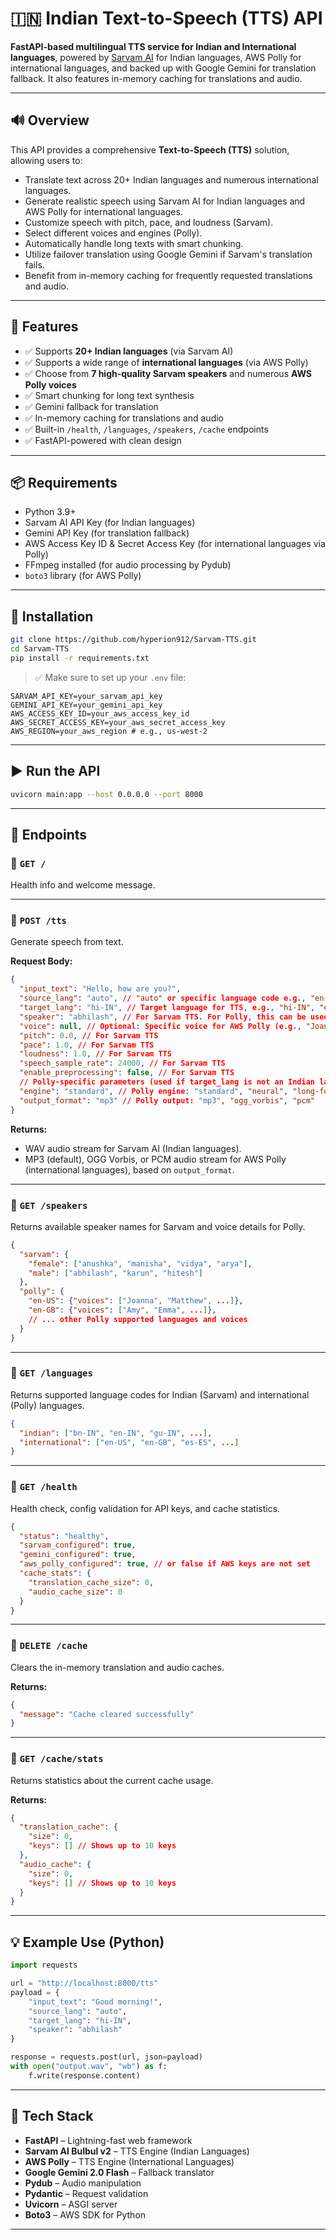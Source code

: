 
# 🇮🇳 Indian Text-to-Speech (TTS) API

**FastAPI-based multilingual TTS service for Indian and International languages**, powered by [Sarvam AI](https://sarvam.ai/) for Indian languages, AWS Polly for international languages, and backed up with Google Gemini for translation fallback. It also features in-memory caching for translations and audio.

---

## 🔊 Overview

This API provides a comprehensive **Text-to-Speech (TTS)** solution, allowing users to:
- Translate text across 20+ Indian languages and numerous international languages.
- Generate realistic speech using Sarvam AI for Indian languages and AWS Polly for international languages.
- Customize speech with pitch, pace, and loudness (Sarvam).
- Select different voices and engines (Polly).
- Automatically handle long texts with smart chunking.
- Utilize failover translation using Google Gemini if Sarvam's translation fails.
- Benefit from in-memory caching for frequently requested translations and audio.

---

## 🚀 Features

- ✅ Supports **20+ Indian languages** (via Sarvam AI)
- ✅ Supports a wide range of **international languages** (via AWS Polly)
- ✅ Choose from **7 high-quality Sarvam speakers** and numerous **AWS Polly voices**
- ✅ Smart chunking for long text synthesis
- ✅ Gemini fallback for translation
- ✅ In-memory caching for translations and audio
- ✅ Built-in `/health`, `/languages`, `/speakers`, `/cache` endpoints
- ✅ FastAPI-powered with clean design

---

## 📦 Requirements

- Python 3.9+
- Sarvam AI API Key (for Indian languages)
- Gemini API Key (for translation fallback)
- AWS Access Key ID & Secret Access Key (for international languages via Polly)
- FFmpeg installed (for audio processing by Pydub)
- `boto3` library (for AWS Polly)

---

## 🔧 Installation

```bash
git clone https://github.com/hyperion912/Sarvam-TTS.git
cd Sarvam-TTS
pip install -r requirements.txt
```

> ✅ Make sure to set up your `.env` file:

```env
SARVAM_API_KEY=your_sarvam_api_key
GEMINI_API_KEY=your_gemini_api_key
AWS_ACCESS_KEY_ID=your_aws_access_key_id
AWS_SECRET_ACCESS_KEY=your_aws_secret_access_key
AWS_REGION=your_aws_region # e.g., us-west-2
```

---

## ▶️ Run the API

```bash
uvicorn main:app --host 0.0.0.0 --port 8000
```

---

## 📂 Endpoints

### 🔹 `GET /`

Health info and welcome message.

---

### 🔹 `POST /tts`

Generate speech from text.

**Request Body:**

```json
{
  "input_text": "Hello, how are you?",
  "source_lang": "auto", // "auto" or specific language code e.g., "en-IN", "en-US"
  "target_lang": "hi-IN", // Target language for TTS, e.g., "hi-IN", "en-US", "es-ES"
  "speaker": "abhilash", // For Sarvam TTS. For Polly, this can be used if `voice` is not provided.
  "voice": null, // Optional: Specific voice for AWS Polly (e.g., "Joanna", "Matthew"). Overrides `speaker` for Polly.
  "pitch": 0.0, // For Sarvam TTS
  "pace": 1.0, // For Sarvam TTS
  "loudness": 1.0, // For Sarvam TTS
  "speech_sample_rate": 24000, // For Sarvam TTS
  "enable_preprocessing": false, // For Sarvam TTS
  // Polly-specific parameters (used if target_lang is not an Indian language)
  "engine": "standard", // Polly engine: "standard", "neural", "long-form", "generative"
  "output_format": "mp3" // Polly output: "mp3", "ogg_vorbis", "pcm"
}
```

**Returns:**
- WAV audio stream for Sarvam AI (Indian languages).
- MP3 (default), OGG Vorbis, or PCM audio stream for AWS Polly (international languages), based on `output_format`.

---

### 🔹 `GET /speakers`

Returns available speaker names for Sarvam and voice details for Polly.

```json
{
  "sarvam": {
    "female": ["anushka", "manisha", "vidya", "arya"],
    "male": ["abhilash", "karun", "hitesh"]
  },
  "polly": {
    "en-US": {"voices": ["Joanna", "Matthew", ...]},
    "en-GB": {"voices": ["Amy", "Emma", ...]},
    // ... other Polly supported languages and voices
  }
}
```

---

### 🔹 `GET /languages`

Returns supported language codes for Indian (Sarvam) and international (Polly) languages.

```json
{
  "indian": ["bn-IN", "en-IN", "gu-IN", ...],
  "international": ["en-US", "en-GB", "es-ES", ...]
}
```

---

### 🔹 `GET /health`

Health check, config validation for API keys, and cache statistics.

```json
{
  "status": "healthy",
  "sarvam_configured": true,
  "gemini_configured": true,
  "aws_polly_configured": true, // or false if AWS keys are not set
  "cache_stats": {
    "translation_cache_size": 0,
    "audio_cache_size": 0
  }
}
```

---

### 🔹 `DELETE /cache`

Clears the in-memory translation and audio caches.

**Returns:**

```json
{
  "message": "Cache cleared successfully"
}
```

---

### 🔹 `GET /cache/stats`

Returns statistics about the current cache usage.

**Returns:**

```json
{
  "translation_cache": {
    "size": 0,
    "keys": [] // Shows up to 10 keys
  },
  "audio_cache": {
    "size": 0,
    "keys": [] // Shows up to 10 keys
  }
}
```

---

## 💡 Example Use (Python)

```python
import requests

url = "http://localhost:8000/tts"
payload = {
    "input_text": "Good morning!",
    "source_lang": "auto",
    "target_lang": "hi-IN",
    "speaker": "abhilash"
}

response = requests.post(url, json=payload)
with open("output.wav", "wb") as f:
    f.write(response.content)
```

---

## 🧠 Tech Stack

- **FastAPI** – Lightning-fast web framework
- **Sarvam AI Bulbul v2** – TTS Engine (Indian Languages)
- **AWS Polly** – TTS Engine (International Languages)
- **Google Gemini 2.0 Flash** – Fallback translator
- **Pydub** – Audio manipulation
- **Pydantic** – Request validation
- **Uvicorn** – ASGI server
- **Boto3** – AWS SDK for Python

---
